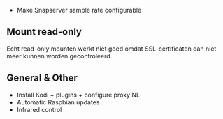 * Make Snapserver sample rate configurable

## Mount read-only

Echt read-only mounten werkt niet goed omdat SSL-certificaten dan niet meer kunnen worden gecontroleerd.


## General & Other

- Install Kodi + plugins + configure proxy NL
- Automatic Raspbian updates
- Infrared control
